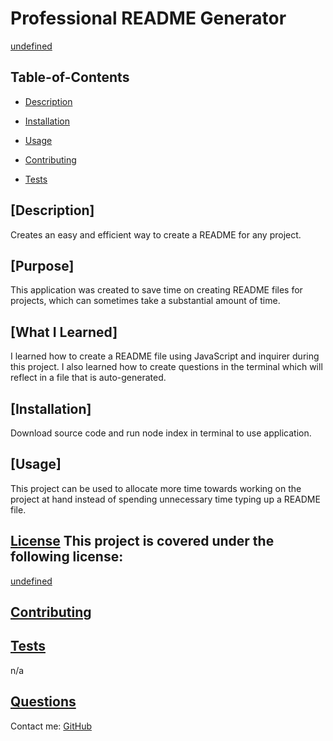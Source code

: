 # Professional README Generator
  [undefined](https://choosealicense.com/licenses/undefined)
  ## Table-of-Contents
  * [Description](#description)

  * [Installation](#installation)

  * [Usage](#usage)

  * [Contributing](#contributing)

  * [Tests](#tests)
  
  ## [Description]

  Creates an easy and efficient way to create a README for any project.

  ## [Purpose]

  This application was created to save time on creating README files for projects, which can sometimes take a substantial amount of time.

  ## [What I Learned]

  I learned how to create a README file using JavaScript and inquirer during this project. I also learned how to create questions in the terminal which will reflect in a file that is auto-generated.


  ## [Installation]

  Download source code and run node index in terminal to use application.


  ## [Usage]

  This project can be used to allocate more time towards working on the project at hand instead of spending unnecessary time typing up a README file.
  
  
  ## [License](#table-of-contents) This project is covered under the following license: 
[undefined](https://choosealicense.com/licenses/undefined)
      

  ## [Contributing](#table-of-contents)
  
  
  ## [Tests](#table-of-contents)

  n/a


  ## [Questions](#table-of-contents)

  Contact me:
  [GitHub](https://github.com/undefined)



